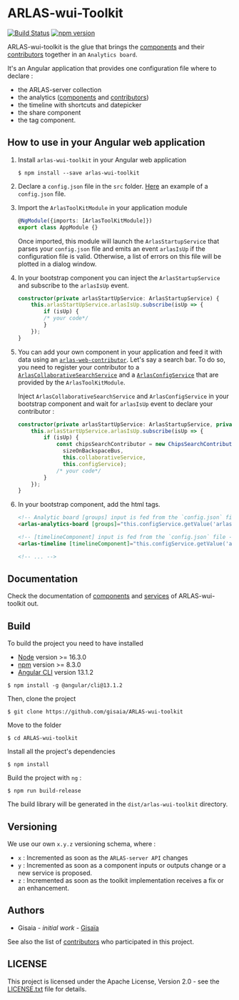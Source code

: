 # ARLAS-wui-Toolkit

[![Build Status](https://travis-ci.org/gisaia/ARLAS-wui-toolkit.svg?branch=develop)](https://travis-ci.org/gisaia/ARLAS-wui-toolkit)
[![npm version](https://badge.fury.io/js/arlas-wui-toolkit.svg)](https://badge.fury.io/js/arlas-wui-toolkit)

ARLAS-wui-toolkit is the glue that brings the [components](https://github.com/gisaia/ARLAS-web-components) and their [contributors](https://github.com/gisaia/ARLAS-web-contributors) together in an `Analytics board`.

It's an Angular application that provides one configuration file where to declare :
- the ARLAS-server collection
- the analytics ([components](https://github.com/gisaia/ARLAS-web-components) and [contributors](https://github.com/gisaia/ARLAS-web-contributors))
- the timeline with shortcuts and datepicker
- the share component
- the tag component.


## How to use in your Angular web application

1. Install `arlas-wui-toolkit` in your Angular web application 

    ```shell
    $ npm install --save arlas-wui-toolkit
    ```

2. Declare a `config.json` file in the `src` folder. [Here](https://github.com/gisaia/ARLAS-wui-toolkit/blob/develop/src/config.json) an example of a `config.json` file.

3. Import the `ArlasToolKitModule` in your application module

    ```typescript
    @NgModule({imports: [ArlasToolKitModule]})
    export class AppModule {}
    ```

    Once imported, this module will launch the `ArlasStartupService` that parses your `config.json` file and emits an event `arlasIsUp` if the configuration file is valid. Otherwise, a list of errors on this file will be plotted in a dialog window.

4. In your bootstrap component you can inject the `ArlasStartupService` and subscribe to the `arlasIsUp` event.

    ```typescript
    constructor(private arlasStartUpService: ArlasStartupService) {
        this.arlasStartUpService.arlasIsUp.subscribe(isUp => {
            if (isUp) {
            /* your code*/
            }
        });
    }
    ```

5. You can add your own component in your application and feed it with data using an [`arlas-web-contributor`](https://github.com/gisaia/ARLAS-web-contributors). Let's say a search bar. To do so, you need to register your contributor to a [`ArlasCollaborativeSearchService`](http://docs.arlas.io/arlas-tech/current/classes/_src_app_services_startup_startup_service_.arlascollaborativesearchservice/) and a [`ArlasConfigService`](http://docs.arlas.io/arlas-tech/current/classes/_src_app_services_startup_startup_service_.arlasconfigservice/) that are provided by the `ArlasToolKitModule`.

      Inject `ArlasCollaborativeSearchService` and `ArlasConfigService` in your bootstrap component and wait for `arlasIsUp` event to declare your contributor :

      ```typescript
      constructor(private arlasStartUpService: ArlasStartupService, private collaborativeService: ArlasCollaborativeSearchService, private configService: ArlasConfigService) {
          this.arlasStartUpService.arlasIsUp.subscribe(isUp => {
              if (isUp) {
                  const chipsSearchContributor = new ChipsSearchContributor('contributorId',
                    sizeOnBackspaceBus,
                    this.collaborativeService,
                    this.configService);
                  /* your code*/
              }
          });
      }
      ```


6. In your bootstrap component, add the html tags.

    ```html
    <!-- Analytic board [groups] input is fed from the `config.json` file-->
    <arlas-analytics-board [groups]="this.configService.getValue('arlas.web.analytics')"></arlas-analytics-board>

    <!-- [timelineComponent] input is fed from the `config.json` file -->
    <arlas-timeline [timelineComponent]="this.configService.getValue('arlas.web.components.timeline')"></arlas-timeline>

    <!-- ... -->
    ```

## Documentation
Check the documentation of [components](http://docs.arlas.io/arlas-tech/current/classes/_src_app_components_analytics_board_analytics_board_component_.analyticsboardcomponent/) and [services](http://docs.arlas.io/arlas-tech/current/classes/_src_app_services_startup_startup_service_.arlascollaborativesearchservice/) of ARLAS-wui-toolkit out.

## Build

To build the project you need to have installed
- [Node](https://nodejs.org/en/) version >= 16.3.0 
- [npm](https://github.com/npm/npm) version >= 8.3.0
- [Angular CLI](https://github.com/angular/angular-cli) version 13.1.2

```
$ npm install -g @angular/cli@13.1.2
```

Then, clone the project

```shell
$ git clone https://github.com/gisaia/ARLAS-wui-toolkit
```

Move to the folder

```shell
$ cd ARLAS-wui-toolkit
```

Install all the project's dependencies

```shell
$ npm install
```

Build the project with `ng` :

```shell
$ npm run build-release
```

The build library will be generated in the `dist/arlas-wui-toolkit` directory. 

## Versioning
We use our own `x.y.z` versioning schema, where :

- `x` : Incremented as soon as the `ARLAS-server API` changes
- `y` : Incremented as soon as a component inputs or outputs change or a new service is proposed.
- `z` : Incremented as soon as the toolkit implementation receives a fix or an enhancement.

## Authors

- Gisaia - *initial work* - [Gisaïa](https://gisaia.com/) 

See also the list of [contributors](https://github.com/gisaia/ARLAS-wui-toolkit/graphs/contributors) who participated in this project.

## LICENSE

This project is licensed under the Apache License, Version 2.0 - see the [LICENSE.txt](https://github.com/gisaia/ARLAS-wui-toolkit/blob/develop/LICENSE.txt) file for details.
